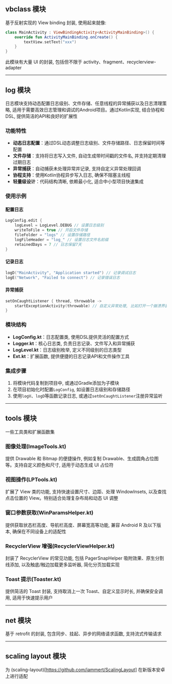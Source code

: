 
## vbclass 模块

基于反射实现的 View binding 封装, 使用起来就像:
```kotlin
class MainActivity : ViewBindingActivity<ActivityMainBinding>() {
    override fun ActivityMainBinding.onCreate() {
        textView.setText("xxx")
    }
}
```

此模块有大量 UI 的封装, 包括但不限于 activity、fragment、recyclerview-adapter

---

## log 模块

日志模块支持动态配置日志级别、文件存储、任意线程的异常捕获以及日志清理策略, 适用于需要高效日志管理和调试的Android项目。通过Kotlin实现, 结合协程和DSL, 提供简洁的API和良好的扩展性

### 功能特性

- **动态日志配置**：通过DSL动态调整日志级别、文件存储路径、日志保留时间等配置
- **文件存储**：支持将日志写入文件, 自动生成带时间戳的文件名, 并支持定期清理过期日志
- **异常捕获**：自动捕获未处理异常并记录, 支持自定义异常处理回调
- **协程支持**：使用Kotlin协程异步写入日志, 确保不阻塞主线程
- **轻量级设计**：代码结构清晰, 依赖最小化, 适合中小型项目快速集成

### 使用示例

#### 配置日志

```kotlin
LogConfig.edit {
    logLevel = LogLevel.DEBUG // 设置日志级别
    writeToFile = true // 开启文件存储
    fileFolder = "logs" // 设置存储路径
    logFileHeader = "log_" // 设置日志文件名前缀
    retainedDays = 7 // 日志保留7天
}
```

#### 记录日志

```kotlin
logD("MainActivity", "Application started") // 记录调试日志
logE("Network", "Failed to connect") // 记录错误日志
```

#### 异常捕获

```kotlin
setOnCaughtListener { thread, throwable ->
    startExceptionActivity(throwable) // 自定义异常处理, 比如打开一个崩溃界面
}
```

### 模块结构

- **LogConfig.kt**：日志配置类, 使用DSL提供灵活的配置方式
- **Logger.kt**：核心日志类, 负责日志记录、文件写入和异常捕获
- **LogLevel.kt**：日志级别枚举, 定义不同级别的日志类型
- **Ext.kt**：扩展函数, 提供便捷的日志记录API和文件操作工具

### 集成步骤

1. 将模块代码复制到项目中, 或通过Gradle添加为子模块
2. 在项目初始化时配置`LogConfig`, 如设置日志级别和存储路径
3. 使用`logV`、`logD`等函数记录日志, 或通过`setOnCaughtListener`注册异常监听

---

## tools 模块

一些工具类和扩展函数集

### 图像处理(ImageTools.kt)
提供 Drawable 和 Bitmap 的便捷操作, 例如复制 Drawable、生成圆角占位图等。支持自定义颜色和尺寸, 适用于动态生成 UI 占位符

### 视图操作(LPTools.kt)
扩展了 View 类的功能, 支持快速设置尺寸、边距、处理 WindowInsets, 以及查找点击位置的 View。特别适合处理复杂布局和动态 UI 调整

### 窗口参数获取(WinParamsHelper.kt)
提供获取状态栏高度、导航栏高度、屏幕宽高等功能, 兼容 Android R 及以下版本, 确保在不同设备上的适配性

### RecyclerView 增强(RecyclerViewHelper.kt)
封装了 RecyclerView 的常见功能, 包括 PagerSnapHelper 吸附效果、原生分割线添加, 以及触底/触边加载更多监听器, 简化分页加载实现

### Toast 提示(Toaster.kt)
提供简洁的 Toast 封装, 支持取消上一次 Toast、自定义显示时长, 并确保安全调用, 适用于快速提示用户

---

## net 模块

基于 retrofit 的封装, 包含同步、挂起、异步的网络请求函数, 支持流式传输请求

---

## scaling layout 模块

为  (scaling-layout)[https://github.com/iammert/ScalingLayout]  在新版本安卓上进行适配